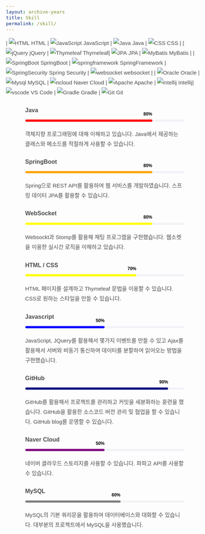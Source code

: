 ```yaml
---
layout: archive-years
title: Skill
permalink: /skill/
---
```


<style>
body {
    font-family: "Quicksand", Arial, sans-serif;
    font-weight: 400;
    font-size: 15px;
    line-height: 1.8;
    color: rgba(0, 0, 0, 0.7);
}
.colorlib-experience, .colorlib-skills, .colorlib-education, .colorlib-blog, .colorlib-work, .colorlib-about, .colorlib-services, .colorlib-contact {
    padding-bottom: 9em;
    clear: both;
    width: 100%;
    display: block;
}
.colorlib-narrow-content {
    padding: 0 2.5em;
}
.col-md-6 {
    position: relative;
    min-height: 1px;
    padding-left: 15px;
    padding-right: 15px;
}
.progress {
    height: 6px;
    box-shadow: none;
    background: #f2f3f7;
    overflow: visible;
    margin-bottom: 20px;
}
.progress-bar span {
    position: absolute;
    top: -22px;
    right: 0;
}
.progress-wrap h3 {
    font-size: 16px;
    font-family: "Quicksand", Arial, sans-serif;
    margin-bottom: 10px;
}
.progress-bar.color-1 {
    background: red;
}
.progress-bar.color-2 {
    background: orange;
}
.progress-bar.color-3 {
    background: yellow;
}
.progress-bar.color-4 {
    background: green;
}
.progress-bar.color-5 {
    background: blue;
}
.progress-bar.color-6 {
    background: navy;
}
.progress-bar.color-7 {
    background: purple;
}
.progress-bar.color-8 {
    background: gray;
}
.progress-bar {
    box-shadow: none;
    font-size: 12px;
    line-height: 1.2;
    color: #000;
    font-weight: 600;
    text-align: right;
    position: relative;
    overflow: visible;
    border-radius: 8px;
    float: left;
    height: 100%;
    transition: width 0.6s ease;
}
</style>

| ![HTML](html.png) HTML | ![JavaScript](javascript.png)  JavaScript | ![Java](java.png) Java | ![CSS](CSS.jpeg)  CSS | 
| ![jQuery](jQuery.png) jQuery | ![Thymeleaf](Thymeleaf.png)  Thymeleaf| ![JPA](JPA.png)  JPA | ![MyBatis](MyBatis.png)  MyBatis |
| ![SpringBoot](springboot.jpeg)  SpringBoot | ![springframework](springframework.png)  SpringFramework | ![SpringSecurity](SpringSecurity.png)  Spring Security | ![websocket](sockjs.png) websocket |
| ![Oracle](Oracle.png)  Oracle | ![Mysql](Mysql.png)  MySQL | ![ncloud](ncloud.jpeg)  Naver Cloud | ![Apache](apache.png) Apache 
| ![intellij](intellij.jpeg)  Intellij| ![vscode](vscode.png)  VS Code | ![Gradle](Gradle.png)  Gradle | ![Git](Git.png)  Git  

<body>
<section class="colorlib-skills" data-section="skills">
    <div class="colorlib-narrow-content">
            <div class="col-md-6">
                <div class="progress-wrap">
                    <h3><strong>Java</strong></h3>
                    <div class="progress">
                        <div class="progress-bar color-1" role="progressbar" aria-valuenow="60"
                        aria-valuemin="0" aria-valuemax="100" style="width:80%">
                        <span>80%</span>
                        </div>
                    </div>
                    객체지향 프로그래밍에 대해 이해하고 있습니다. Java에서 제공하는 클래스와 메소드를 적절하게 사용할 수 있습니다.
                </div>
            </div>
            <div class="col-md-6">
                <div class="progress-wrap">
                    <h3><strong>SpringBoot</strong></h3>
                    <div class="progress">
                        <div class="progress-bar color-2" role="progressbar" aria-valuenow="50"
                        aria-valuemin="0" aria-valuemax="100" style="width:80%">
                        <span>80%</span>
                        </div>
                    </div>
                    Spring으로 REST API를 활용하여 웹 서비스를 개발하였습니다. 스프링 데이터 JPA를 활용할 수 있습니다.
                </div>
            </div>
            <div class="col-md-6">
                <div class="progress-wrap">
                    <h3><strong>WebSocket</strong></h3>
                    <div class="progress">
                        <div class="progress-bar color-3" role="progressbar" aria-valuenow="35"
                        aria-valuemin="0" aria-valuemax="100" style="width:80%">
                        <span>80%</span>
                        </div>
                    </div>
                    Websockt과 Stomp를 활용해 채팅 프로그램을 구현했습니다. 웹소켓을 이용한 실시간 로직을 이해하고 있습니다.
                </div>
            </div>
            <div class="col-md-6">
                <div class="progress-wrap">
                    <h3><strong>HTML / CSS</strong></h3>
                    <div class="progress">
                        <div class="progress-bar color-3" role="progressbar" aria-valuenow="40"
                        aria-valuemin="0" aria-valuemax="100" style="width:70%">
                        <span>70%</span>
                        </div>
                    </div>
                    HTML 페이지를 설계하고 Thymeleaf 문법을 이용할 수 있습니다. CSS로 원하는 스타일을 만들 수 있습니다.
                </div>
            </div>
            <div class="col-md-6">
                <div class="progress-wrap">
                    <h3><strong>Javascript</strong></h3>
                    <div class="progress">
                        <div class="progress-bar color-5" role="progressbar" aria-valuenow="40"
                        aria-valuemin="0" aria-valuemax="100" style="width:50%">
                        <span>50%</span>
                        </div>
                    </div>
                    JavaScript, JQuery를 활용해서 몇가지 이벤트를 만들 수 있고 Ajax를 활용해서 서버와 비동기 통신하여 데이터를 분할하여 읽어오는 방법을 구현했습니다.
                </div>
            </div>
            <div class="col-md-6">
                <div class="progress-wrap">
                    <h3><strong>GitHub</strong></h3>
                    <div class="progress">
                        <div class="progress-bar color-6" role="progressbar" aria-valuenow="50"
                        aria-valuemin="0" aria-valuemax="100" style="width:90%">
                        <span>90%</span>
                        </div>
                    </div>
                    GitHub를 활용해서 프로젝트를 관리하고 커밋을 세분화하는 훈련을 했습니다. GitHub을 활용한 소스코드 버전 관리 및 협업을 할 수 있습니다. GitHub blog를 운영할 수 있습니다.
                </div>
            </div>
            <div class="col-md-6">
                <div class="progress-wrap">
                    <h3><strong>Naver Cloud</strong></h3>
                    <div class="progress">
                        <div class="progress-bar color-7" role="progressbar" aria-valuenow="30"
                                aria-valuemin="0" aria-valuemax="100" style="width:50%">
                            <span>50%</span>
                        </div>
                    </div>
                    네이버 클라우드 스토리지를 사용할 수 있습니다. 파파고 API를 사용할 수 있습니다.
                </div>
            </div>
            <div class="col-md-6">
                <div class="progress-wrap">
                    <h3><strong>MySQL</strong></h3>
                    <div class="progress">
                        <div class="progress-bar color-8" role="progressbar" aria-valuenow="40"
                                aria-valuemin="0" aria-valuemax="100" style="width:60%">
                            <span>60%</span>
                        </div>
                    </div>
                    MySQL의 기본 쿼리문을 활용하여 데이터베이스와 대화할 수 있습니다. 대부분의 프로젝트에서 MySQL을 사용했습니다.
                </div>
            </div>
    </div> 
</section>






